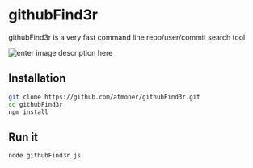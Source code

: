 # githubFind3r


githubFind3r is a very fast command line repo/user/commit search tool

![enter image description here](https://s6.gifyu.com/images/6mwnt-9c4ei.gif)

## Installation

```sh
git clone https://github.com/atmoner/githubFind3r.git
cd githubFind3r
npm install
```
## Run it
```
node githubFind3r.js
```
